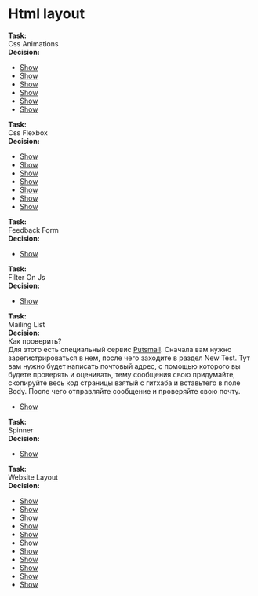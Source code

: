 # Html layout
<p>
    <strong>Task:</strong><br>
    Css Animations<br>
    <strong>Decision:</strong>
</p>
<ul>
    <li>
        <a href="http://dato138it.ru/Web/CssAnimations/CssAnimation1/index.html">Show</a>
    </li>
    <li>
        <a href="http://dato138it.ru/Web/CssAnimations/CssAnimation2/index.html">Show</a>
    </li>
    <li>
        <a href="http://dato138it.ru/Web/CssAnimations/CssAnimation3/index.html">Show</a>
    </li>
    <li>
        <a href="http://dato138it.ru/Web/CssAnimations/CssAnimation4/index.html">Show</a>
    </li>
    <li>
        <a href="http://dato138it.ru/Web/CssAnimations/CssAnimation5/index.html">Show</a>
    </li>
    <li>
        <a href="http://dato138it.ru/Web/CssAnimations/CssAnimation6/index.html">Show</a>
    </li>
</ul>
<p>
    <strong>Task:</strong><br>
    Css Flexbox<br>
    <strong>Decision:</strong>
</p>
<ul>
    <li>
        <a href="http://dato138it.ru/Web/CssFlexbox/Flexbox1/index.html">Show</a>
    </li>
    <li>
        <a href="http://dato138it.ru/Web/CssFlexbox/Flexbox2/index.html">Show</a>
    </li>
    <li>
        <a href="http://dato138it.ru/Web/CssFlexbox/Flexbox3/index.html">Show</a>
    </li>
    <li>
        <a href="http://dato138it.ru/Web/CssFlexbox/Flexbox4/index.html">Show</a>
    </li>
    <li>
        <a href="http://dato138it.ru/Web/CssFlexbox/Flexbox5/index.html">Show</a>
    </li>
    <li>
        <a href="http://dato138it.ru/Web/CssFlexbox/FlexboxMenu1/index.html">Show</a>
    </li>
    <li>
        <a href="http://dato138it.ru/Web/CssFlexbox/FlexboxPage1/index.html">Show</a>
    </li>
</ul>
<p>
    <strong>Task:</strong><br>
    Feedback Form<br>
    <strong>Decision:</strong>
</p>
<ul>
    <li>
        <a href="http://dato138it.ru/Web/FeedbackForm/index.php">Show</a>
    </li>
</ul>
<p>
    <strong>Task:</strong><br>
    Filter On Js<br>
    <strong>Decision:</strong>
</p>
<ul>
    <li>
        <a href="http://dato138it.ru/Web/FilterOnJs/index.html">Show</a>
    </li>
</ul>
<p>
    <strong>Task:</strong><br>
    Mailing List<br>
    <strong>Decision:</strong><br>
    Как проверить?<br>
    Для этого есть специальный сервис <a href="https://putsmail.com/">Putsmail</a>. Сначала вам нужно зарегистрироваться в нем, после чего заходите в раздел New Test. Тут вам нужно будет написать почтовый адрес, с помощью которого вы будете проверять и оценивать, тему сообщения свою придумайте, скопируйте весь код страницы взятый с гитхаба и вставьтего в поле Body. После чего отправляйте сообщение и проверяйте свою почту.
</p>
<ul>
    <li>
        <a href="http://dato138it.ru/Web/MailingList/index.html">Show</a>
    </li>
</ul>
<p>
    <strong>Task:</strong><br>
    Spinner<br>
    <strong>Decision:</strong>
</p>
<ul>
    <li>
        <a href="http://dato138it.ru/Web/Spinner/index.html">Show</a>
    </li>
</ul>
<p>
    <strong>Task:</strong><br>
    Website Layout<br>
    <strong>Decision:</strong>
</p>
<ul>
    <li>
        <a href="http://dato138it.ru/Web/WebsiteLayout/MdBootstrap1/index.html">Show</a>
    </li>
    <li>
        <a href="http://dato138it.ru/Web/WebsiteLayout/Mamon/index.html">Show</a>
    </li>
    <li>
        <a href="http://dato138it.ru/Web/WebsiteLayout/Tele2/index.html">Show</a>
    </li>
    <li>
        <a href="http://dato138it.ru/Web/WebsiteLayout/OXXO/index.html">Show</a>
    </li>
    <li>
        <a href="http://dato138it.ru/Web/WebsiteLayout/MyCompany/index.html">Show</a>
    </li>
    <li>
        <a href="http://dato138it.ru/Web/WebsiteLayout/Portfolio/index.html">Show</a>
    </li>
    <li>
        <a href="http://dato138it.ru/Web/WebsiteLayout/AsusRog/index.html">Show</a>
    </li>
    <li>
        <a href="http://dato138it.ru/Web/WebsiteLayout/Awesome/index.html">Show</a>
    </li>
    <li>
        <a href="http://dato138it.ru/Web/WebsiteLayout/Mogo/index.html">Show</a>
    </li>
    <li>
        <a href="http://dato138it.ru/Web/WebsiteLayout/ActiveBox/index.html">Show</a>
    </li>
    <li>
        <a href="http://dato138it.ru/Web/WebsiteLayout/Jetro/index.html">Show</a>
    </li>
</ul>